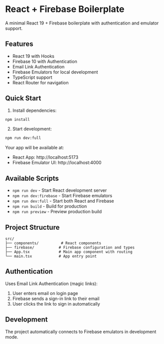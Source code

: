 # React + Firebase Boilerplate

A minimal React 19 + Firebase boilerplate with authentication and emulator support.

## Features

- React 19 with Hooks
- Firebase 10 with Authentication
- Email Link Authentication
- Firebase Emulators for local development
- TypeScript support
- React Router for navigation

## Quick Start

1. Install dependencies:
```bash
npm install
```

2. Start development:
```bash
npm run dev:full
```

Your app will be available at:
- React App: http://localhost:5173
- Firebase Emulator UI: http://localhost:4000

## Available Scripts

- `npm run dev` - Start React development server
- `npm run dev:firebase` - Start Firebase emulators
- `npm run dev:full` - Start both React and Firebase
- `npm run build` - Build for production
- `npm run preview` - Preview production build

## Project Structure

```
src/
├── components/          # React components
├── firebase/           # Firebase configuration and types
├── App.tsx             # Main app component with routing
└── main.tsx            # App entry point
```

## Authentication

Uses Email Link Authentication (magic links):
1. User enters email on login page
2. Firebase sends a sign-in link to their email
3. User clicks the link to sign in automatically

## Development

The project automatically connects to Firebase emulators in development mode.
